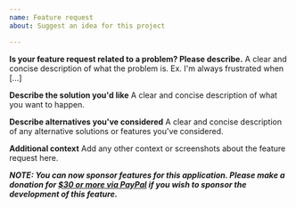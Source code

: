 ```yaml
---
name: Feature request
about: Suggest an idea for this project

---
```


**Is your feature request related to a problem? Please describe.**
A clear and concise description of what the problem is. Ex. I'm always frustrated when [...]

**Describe the solution you'd like**
A clear and concise description of what you want to happen.

**Describe alternatives you've considered**
A clear and concise description of any alternative solutions or features you've considered.

**Additional context**
Add any other context or screenshots about the feature request here.

***NOTE: You can now sponsor features for this application. Please make a donation for [$30 or more via PayPal](https://www.paypal.com/cgi-bin/webscr?business=teejeetech@gmail.com&cmd=_xclick&currency_code=USD&item_name=Ukuu%20Sponsor) if you wish to sponsor the development of this feature.***
